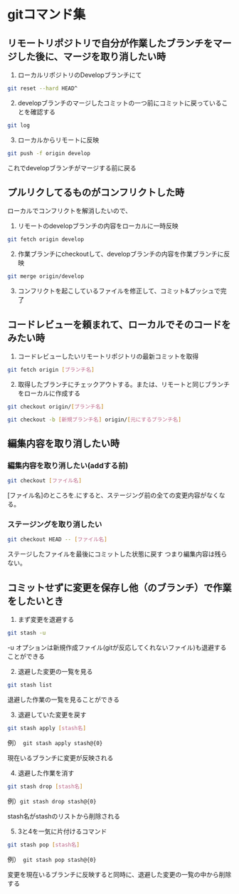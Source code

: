 # gitコマンド集

## リモートリポジトリで自分が作業したブランチをマージした後に、マージを取り消したい時

1. ローカルリポジトリのDevelopブランチにて

```bash
git reset --hard HEAD^
```

2. developブランチのマージしたコミットの一つ前にコミットに戻っていることを確認する

```bash
git log
```

3. ローカルからリモートに反映

```bash
git push -f origin develop
```

これでdevelopブランチがマージする前に戻る

## プルリクしてるものがコンフリクトした時

ローカルでコンフリクトを解消したいので、

1. リモートのdevelopブランチの内容をローカルに一時反映

```bash
git fetch origin develop
```

2. 作業ブランチにcheckoutして、developブランチの内容を作業ブランチに反映

```bash
git merge origin/develop
```

3. コンフリクトを起こしているファイルを修正して、コミット&プッシュで完了

## コードレビューを頼まれて、ローカルでそのコードをみたい時

1. コードレビューしたいリモートリポジトリの最新コミットを取得

```bash
git fetch origin [ブランチ名]
```

2. 取得したブランチにチェックアウトする。または、リモートと同じブランチをローカルに作成する

```bash
git checkout origin/[ブランチ名]
```

```bash
git checkout -b [新規ブランチ名] origin/[元にするブランチ名]

```

## 編集内容を取り消したい時

### 編集内容を取り消したい(addする前)

```bash
git checkout [ファイル名]
```

[ファイル名]のところを.にすると、ステージング前の全ての変更内容がなくなる。

### ステージングを取り消したい

```bash
git checkout HEAD -- [ファイル名]
```

ステージしたファイルを最後にコミットした状態に戻す
つまり編集内容は残らない。

## コミットせずに変更を保存し他（のブランチ）で作業をしたいとき

1. まず変更を退避する

```bash
git stash -u
```

-u オプションは新規作成ファイル(gitが反応してくれないファイル)も退避することができる

2. 退避した変更の一覧を見る

```bash
git stash list
```

退避した作業の一覧を見ることができる

3. 退避していた変更を戻す

```bash
git stash apply [stash名]
```

例）　`git stash apply stash@{0}`

現在いるブランチに変更が反映される

4. 退避した作業を消す

```bash
git stash drop [stash名]
```

例）`git stash drop stash@{0}`

stash名がstashのリストから削除される

5. 3と4を一気に片付けるコマンド

```bash
git stash pop [stash名]
```

例）　`git stash pop stash@{0}`

変更を現在いるブランチに反映すると同時に、退避した変更の一覧の中から削除する
